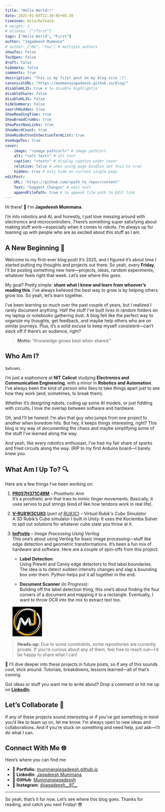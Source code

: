```yaml
---
title: "Hello World!!"
date: 2025-01-03T11:30:03+05:30
timezone: Asia/Kolkata
# weight: 1
# aliases: ["/first"]
tags: ["Hello World", "First"]
author: "Jagadeesh Mummana"
# author: ["Me", "You"] # multiple authors
showToc: false
TocOpen: false
draft: false
hidemeta: false
comments: true
description: "This is my first post on my blog site :)"
canonicalURL: "https://mummanajagadeesh.github.io/blog/"
disableHLJS: true # to disable highlightjs
disableShare: false
disableHLJS: false
hideSummary: false
searchHidden: true
ShowReadingTime: true
ShowBreadCrumbs: true
ShowPostNavLinks: true
ShowWordCount: true
ShowRssButtonInSectionTermList: true
UseHugoToc: true
cover:
    image: "<image path/url>" # image path/url
    alt: "<alt text>" # alt text
    caption: "<text>" # display caption under cover
    relative: false # when using page bundles set this to true
    hidden: true # only hide on current single page
editPost:
    URL: "https://github.com/<path_to_repo>/content"
    Text: "Suggest Changes" # edit text
    appendFilePath: true # to append file path to Edit link
---
```





Hi there! 👋 I'm **Jagadeesh Mummana**.  

I’m into robotics and AI, and honestly, I just love messing around with electronics and microcontrollers. There’s something super satisfying about making stuff work—especially when it comes to robots. I’m always up for teaming up with people who are as excited about this stuff as I am.

## A New Beginning 🚀

Welcome to my first-ever blog post! It’s 2025, and I figured it’s about time I started putting my thoughts and projects out there. So yeah, every **Friday**, I’ll be posting something new here—projects, ideas, random experiments, whatever feels right that week. Let’s see where this goes. 

My goal? Pretty simple: **share what I know and learn from whoever’s reading this**. I’ve always believed the best way to grow is by helping others grow too. So yeah, let’s learn together.

I’ve been learning so much over the past couple of years, but I realized I rarely document anything. Half the stuff I’ve built lives in random folders on my laptop or notebooks gathering dust. A blog felt like the perfect way to organize my thoughts, get feedback, and maybe help others who are on similar journeys. Plus, it’s a solid excuse to keep myself consistent—can’t slack off if there’s an audience, right?

> **Motto:** "Knowledge grows best when shared." 

## Who Am I?  
`$whoami`

I’m just a sophomore at **NIT Calicut** studying **Electronics and Communication Engineering**, with a minor in **Robotics and Automation**. I’ve always been the kind of person who likes to take things apart just to see how they work (and, sometimes, to break them). 

Whether it’s designing robots, coding up some AI models, or just fiddling with circuits, I love the overlap between software and hardware. 

Oh, and I’ll be honest: I’m also that guy who jumps from one project to another when boredom hits. But hey, it keeps things interesting, right? This blog is my way of documenting the chaos and maybe simplifying some of the stuff I’ve learned along the way.

And yeah, like every robotics enthusiast, I’ve had my fair share of sparks and fried circuits along the way. (RIP to my first Arduino board—I barely knew you.

## What Am I Up To? 🔍  

Here are a few things I’ve been working on:

1. **[PR057H371C4RM](https://github.com/Mummanajagadeesh/PR057H371C4RM)** – *Prosthetic Arm*  
   It’s a prosthetic arm that tries to mimic finger movements. Basically, it uses servos to pull strings (kind of like how tendons work in real life).  
    

2. **[V-RU81K5CU83](https://github.com/Mummanajagadeesh/V-RU81K5CU83)** (*part of [RU83C](https://github.com/Mummanajagadeesh/RU83C)*) – *Virtual Rubik's Cube Simulator*  
   A 3D Rubik’s Cube simulator I built in Unity. It uses the Kociemba Solver to spit out solutions for whatever cube state you throw at it.  
     

3. **[ImProVe](https://github.com/Mummanajagadeesh/ImProVe)** – *Image Processing Using Verilog*  
   This one’s about using Verilog for basic image processing—stuff like edge detection and geometric transformations. It’s been a fun mix of hardware and software. Here are a couple of spin-offs from this project:

   - **Label Detection**:  
     Using Prewitt and Canny edge detectors to find label boundaries. The idea is to detect sudden intensity changes and slap a bounding box over them. Python helps put it all together in the end.  

   - **Document Scanner** (*In Progress*):  
     Building off the label detection thing, this one’s about finding the four corners of a document and mapping it to a rectangle. Eventually, I want to throw OCR into the mix to extract text too.

   ![Profile Picture](/assets/profile.jpg)

     

> **Heads-up:** Due to some constraints, some repositories are currently private. If you’re curious about any of them, feel free to reach out—I’d be happy to share what I can! 

🌟 I’ll dive deeper into these projects in future posts, so if any of this sounds cool, stick around. Tutorials, breakdowns, lessons learned—all of that’s coming. 

Got ideas or stuff you want me to write about? Drop a comment or hit me up on **[LinkedIn](#connect-with-me-)**.

## Let’s Collaborate 🤝  

If any of these projects sound interesting or if you’ve got something in mind you’d like to team up on, let me know. I’m always open to new ideas and collaborations. And if you’re stuck on something and need help, just ask—I’ll do what I can.

## Connect With Me 🌐  

Here’s where you can find me:  
- 🌌 **Portfolio**: [mummanajagadeesh.github.io](https://mummanajagadeesh.github.io)  
- 💼 **LinkedIn**: [Jagadeesh Mummana](https://www.linkedin.com/in/jagadeeeshmummana)  
- 🔧 **GitHub**: [Mummanajagadeesh](https://github.com/Mummanajagadeesh)  
- 📸 **Instagram**: [@jagadeesh__97__](https://www.instagram.com/jagadeesh__97__)  


---

So yeah, that’s it for now. Let’s see where this blog goes. Thanks for reading, and catch you next Friday! 😎

 



